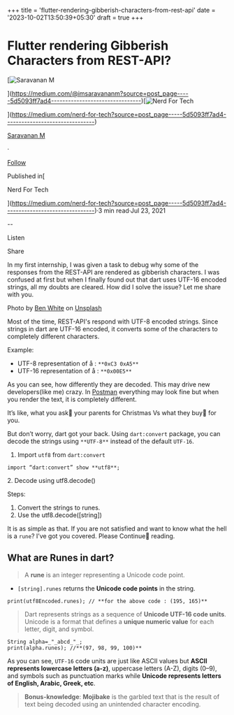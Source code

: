+++
title = 'flutter-rendering-gibberish-characters-from-rest-api'
date = '2023-10-02T13:50:39+05:30'
draft = true 
+++

Flutter rendering Gibberish Characters from REST-API?
=====================================================

[![Saravanan M](https://miro.medium.com/v2/resize:fill:88:88/1*fSLksJqmsL7E-IcsJXHrkw.jpeg)

](https://medium.com/@imsaravananm?source=post_page-----5d5093ff7ad4--------------------------------)[![Nerd For Tech](https://miro.medium.com/v2/resize:fill:48:48/1*53-lvCPnPV4sTOmvcITDxw.png)

](https://medium.com/nerd-for-tech?source=post_page-----5d5093ff7ad4--------------------------------)

[Saravanan M](https://medium.com/@imsaravananm?source=post_page-----5d5093ff7ad4--------------------------------)

·

[Follow](https://medium.com/m/signin?actionUrl=https%3A%2F%2Fmedium.com%2F_%2Fsubscribe%2Fuser%2F31a87164ab1a&operation=register&redirect=https%3A%2F%2Fmedium.com%2Fnerd-for-tech%2Fflutter-rendering-gibberish-characters-from-rest-api-5d5093ff7ad4&user=Saravanan+M&userId=31a87164ab1a&source=post_page-31a87164ab1a----5d5093ff7ad4---------------------post_header-----------)

Published in[

Nerd For Tech

](https://medium.com/nerd-for-tech?source=post_page-----5d5093ff7ad4--------------------------------)·3 min read·Jul 23, 2021

\--

Listen

Share

In my first internship, I was given a task to debug why some of the responses from the REST-API are rendered as gibberish characters. I was confused at first but when I finally found out that dart uses UTF-16 encoded strings, all my doubts are cleared. How did I solve the issue? Let me share with you.

Photo by [Ben White](https://unsplash.com/@benwhitephotography?utm_source=unsplash&utm_medium=referral&utm_content=creditCopyText) on [Unsplash](https://unsplash.com/s/photos/confused?utm_source=unsplash&utm_medium=referral&utm_content=creditCopyText)

Most of the time, REST-API's respond with UTF-8 encoded strings. Since strings in dart are UTF-16 encoded, it converts some of the characters to completely different characters.

Example:

*   UTF-8 representation of å : `**0xC3 0xA5**`
*   UTF-16 representation of å : `**0x00E5**`

As you can see, how differently they are decoded. This may drive new developers(like me) crazy. In [Postman](https://www.postman.com/) everything may look fine but when you render the text, it is completely different.

It’s like, what you ask🚗 your parents for Christmas Vs what they buy🎠 for you.

But don’t worry, dart got your back. Using `dart:convert` package, you can decode the strings using `**UTF-8**` instead of the default `UTF-16`.

1.  Import `utf8` from `dart:convert`

```
import “dart:convert” show **utf8**;
```

2\. Decode using utf8.decode()

Steps:

1.  Convert the strings to runes.
2.  Use the utf8.decode(\[string\])

It is as simple as that. If you are not satisfied and want to know what the hell is a `rune`? I’ve got you covered. Please Continue🎈 reading.

What are Runes in dart?
-----------------------

> A **rune** is an integer representing a Unicode code point.

*   `[string].runes` returns the **Unicode code points** in the string.

```
print(utf8Encoded.runes); // **for the above code : (195, 165)**
```

> Dart represents strings as a sequence of **Unicode UTF-16 code units**. Unicode is a format that defines a **unique numeric value** for each letter, digit, and symbol.

```
String alpha=_"_abcd_"_;   
print(alpha.runes); //**(97, 98, 99, 100)**
```

As you can see, `UTF-16` code units are just like ASCII values but **ASCII represents lowercase letters (a-z)**, uppercase letters (A-Z), digits (0–9), and symbols such as punctuation marks while **Unicode represents letters of English, Arabic, Greek, etc**.

> **Bonus-knowledge**: **Mojibake** is the garbled text that is the result of text being decoded using an unintended character encoding.

